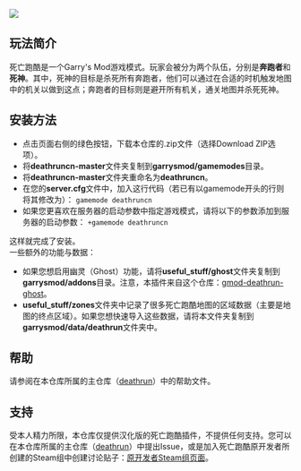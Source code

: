 
![](http://i.imgur.com/3mXgadr.png)


## 玩法简介

死亡跑酷是一个Garry's Mod游戏模式。玩家会被分为两个队伍，分别是**奔跑者**和**死神**。其中，死神的目标是杀死所有奔跑者，他们可以通过在合适的时机触发地图中的机关以做到这点；奔跑者的目标则是避开所有机关，通关地图并杀死死神。  

## 安装方法
* 点击页面右侧的绿色按钮，下载本仓库的.zip文件（选择Download ZIP选项）。
* 将**deathruncn-master**文件夹复制到**garrysmod/gamemodes**目录。
* 将**deathruncn-master**文件夹重命名为**deathruncn**。
* 在您的**server.cfg**文件中，加入这行代码（若已有以gamemode开头的行则将其修改为）：
```gamemode deathruncn```
* 如果您更喜欢在服务器的启动参数中指定游戏模式，请将以下的参数添加到服务器的启动参数：
```+gamemode deathruncn``` 
  
这样就完成了安装。   
一些额外的功能与数据：  
* 如果您想启用幽灵（Ghost）功能，请将**useful_stuff/ghost**文件夹复制到**garrysmod/addons**目录。注意，本插件来自这个仓库：[gmod-deathrun-ghost](https://github.com/ceifa/gmod-deathrun-ghost)。
* **useful_stuff/zones**文件夹中记录了很多死亡跑酷地图的区域数据（主要是地图的终点区域）。如果您想快速导入这些数据，请将本文件夹复制到**garrysmod/data/deathrun**文件夹中。

## 帮助  
请参阅在本仓库所属的主仓库（[deathrun](https://github.com/Arizard/deathrun)）中的帮助文件。

## 支持
受本人精力所限，本仓库仅提供汉化版的死亡跑酷插件，不提供任何支持。您可以在本仓库所属的主仓库（[deathrun](https://github.com/Arizard/deathrun)）中提出Issue，或是加入死亡跑酷原开发者所创建的Steam组中创建讨论贴子：[原开发者Steam组页面](http://steamcommunity.com/groups/vhs7)。

